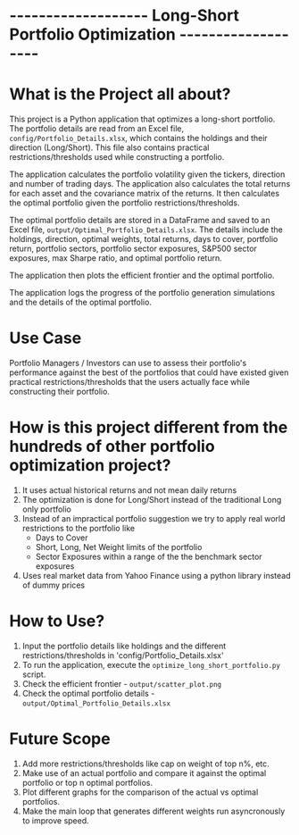 # ------------------- Long-Short Portfolio Optimization -------------------

# What is the Project all about?

This project is a Python application that optimizes a long-short portfolio. The portfolio details are read from an Excel file, `config/Portfolio_Details.xlsx`, which contains the holdings and their direction (Long/Short). This file also contains practical restrictions/thresholds used while constructing a portfolio.

The application calculates the portfolio volatility given the tickers, direction and number of trading days. The application also calculates the total returns for each asset and the covariance matrix of the returns. It then calculates the optimal portfolio given the portfolio restrictions/thresholds.

The optimal portfolio details are stored in a DataFrame and saved to an Excel file, `output/Optimal_Portfolio_Details.xlsx`. The details include the holdings, direction, optimal weights, total returns, days to cover, portfolio return, portfolio sectors, portfolio sector exposures, S&P500 sector exposures, max Sharpe ratio, and optimal portfolio return.

The application then plots the efficient frontier and the optimal portfolio.

The application logs the progress of the portfolio generation simulations and the details of the optimal portfolio.


# Use Case

Portfolio Managers / Investors can use to assess their portfolio's performance against the best of the portfolios that could have existed given practical restrictions/thresholds that the users actually face while constructing their portfolio.


# How is this project different from the hundreds of other portfolio optimization project?

1. It uses actual historical returns and not mean daily returns
2. The optimization is done for Long/Short instead of the traditional Long only portfolio
3. Instead of an impractical portfolio suggestion we try to apply real world restrictions to the portfolio like
    - Days to Cover
    - Short, Long, Net Weight limits of the portfolio
    - Sector Exposures within a range of the the benchmark sector exposures
4. Uses real market data from Yahoo Finance using a python library instead of dummy prices


# How to Use?

1. Input the portfolio details like holdings and the different restrictions/thresholds in 
'config/Portfolio_Details.xlsx'
2. To run the application, execute the `optimize_long_short_portfolio.py` script.
3. Check the efficient frontier - `output/scatter_plot.png`
4. Check the optimal portfolio details - `output/Optimal_Portfolio_Details.xlsx`


# Future Scope 

1. Add more restrictions/thresholds like cap on weight of top n%, etc.
2. Make use of an actual portfolio and compare it against the optimal portfolio or top n optimal portfolios.
3. Plot different graphs for the comparison of the actual vs optimal portfolios.
4. Make the main loop that generates different weights run asyncronously to improve speed.